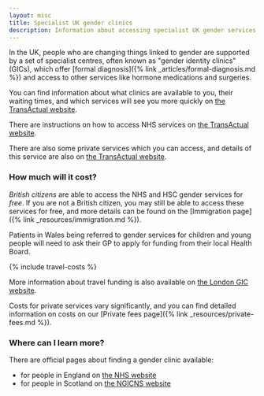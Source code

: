 ```yaml
---
layout: misc
title: Specialist UK gender clinics
description: Information about accessing specialist UK gender services
---
```


In the UK, people who are changing things linked to gender are supported by a set of specialist centres, often known as "gender identity clinics" (GICs), which offer [formal diagnosis]({% link _articles/formal-diagnosis.md %}) and access to other services like hormone medications and surgeries. 

You can find information about what clinics are available to you, their waiting times, and which services will see you more quickly on [the TransActual website](https://transactual.org.uk/medical-transition/gender-dysphoria-clinics/). 

There are instructions on how to access NHS services on [the TransActual website](https://transactual.org.uk/medical-transition/).

There are also some private services which you can access, and details of this service are also on [the TransActual website](https://transactual.org.uk/medical-transition/private-care/).

### How much will it cost?

*British citizens* are able to access the NHS and HSC gender services for *free*. If you are not a British citizen, you may still be able to access these services for free, and more details can be found on the [Immigration page]({% link _resources/immigration.md %}).

Patients in Wales being referred to gender services for children and young people will need to ask their GP to apply for funding from their local Health Board. 

{% include travel-costs %}

More information about travel funding is also available on [the London GIC website](https://gic.nhs.uk/help-with-travel-costs/).

Costs for private services vary significantly, and you can find detailed information on costs on our [Private fees page]({% link _resources/private-fees.md %}).

### Where can I learn more?

There are official pages about finding a gender clinic available:

- for people in England on [the NHS website](https://www.nhs.uk/live-well/healthy-body/how-to-find-an-nhs-gender-identity-clinic/)
- for people in Scotland on [the NGICNS website](https://www.nn.nhs.scot/ngicns/public/gender-identity-clinics/)

